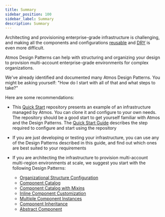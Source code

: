 ```yaml
---
title: Summary
sidebar_position: 100
sidebar_label: Summary
description: Summary
---
```


Architecting and provisioning enterprise-grade infrastructure is challenging, and making all the components and
configurations [reusable](https://en.wikipedia.org/wiki/Reusability) and [DRY](https://en.wikipedia.org/wiki/Don%27t_repeat_yourself) is even more
difficult.

Atmos Design Patterns can help with structuring and organizing your design to provision multi-account enterprise-grade environments for complex
organizations.

We've already identified and documented many Atmos Design Patterns.
You might be asking yourself: "How do I start with all of that and what steps to take?"

Here are some recommendations:

- This [Quick Start](https://github.com/cloudposse/atmos/tree/master/examples/quick-start) repository presents an example of an infrastructure managed
  by Atmos. You can clone it and configure to your own needs. The repository should be a good start to get yourself familiar with Atmos and the
  Design Patterns. The [Quick Start Guide](/category/quick-start) describes the step required to configure and start using the repository

- If you are just developing or testing your infrastructure, you can use any of the Design Patterns described in this guide, and find out which ones
  are best suited to your requirements

- If you are architecting the infrastructure to provision multi-account multi-region environments at scale, we suggest you start with the
  following Design Patterns:

  - [Organizational Structure Configuration](/design-patterns/organizational-structure-configuration)
  - [Component Catalog](/design-patterns/component-catalog)
  - [Component Catalog with Mixins](/design-patterns/component-catalog-with-mixins)
  - [Inline Component Customization](/design-patterns/inline-component-customization)
  - [Multiple Component Instances](/design-patterns/multiple-component-instances)
  - [Component Inheritance](/design-patterns/component-inheritance)
  - [Abstract Component](/design-patterns/abstract-component)
